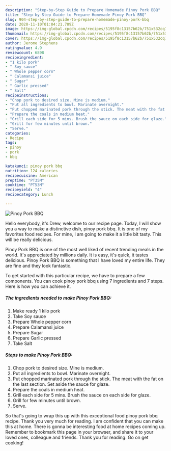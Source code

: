 ```yaml
---
description: "Step-by-Step Guide to Prepare Homemade Pinoy Pork BBQ"
title: "Step-by-Step Guide to Prepare Homemade Pinoy Pork BBQ"
slug: 904-step-by-step-guide-to-prepare-homemade-pinoy-pork-bbq
date: 2020-11-10T01:04:21.709Z
image: https://img-global.cpcdn.com/recipes/5195f8c13157b62b/751x532cq70/pinoy-pork-bbq-recipe-main-photo.jpg
thumbnail: https://img-global.cpcdn.com/recipes/5195f8c13157b62b/751x532cq70/pinoy-pork-bbq-recipe-main-photo.jpg
cover: https://img-global.cpcdn.com/recipes/5195f8c13157b62b/751x532cq70/pinoy-pork-bbq-recipe-main-photo.jpg
author: Jerome Stephens
ratingvalue: 4.9
reviewcount: 6898
recipeingredient:
- "1 kilo pork"
- " Soy sauce"
- " Whole pepper corn"
- " Calamansi juice"
- " Sugar"
- " Garlic pressed"
- " Salt"
recipeinstructions:
- "Chop pork to desired size. Mine is medium."
- "Put all ingredients to bowl. Marinate overnight."
- "Put chopped marinated pork through the stick. The meat with the fat on the last section. Set aside the sauce for glaze."
- "Prepare the coals in medium heat."
- "Grill each side for 5 mins. Brush the sauce on each side for glaze."
- "Grill for few minutes until brown."
- "Serve."
categories:
- Recipe
tags:
- pinoy
- pork
- bbq

katakunci: pinoy pork bbq 
nutrition: 124 calories
recipecuisine: American
preptime: "PT35M"
cooktime: "PT53M"
recipeyield: "4"
recipecategory: Lunch

---
```



![Pinoy Pork BBQ](https://img-global.cpcdn.com/recipes/5195f8c13157b62b/751x532cq70/pinoy-pork-bbq-recipe-main-photo.jpg)

Hello everybody, it's Drew, welcome to our recipe page. Today, I will show you a way to make a distinctive dish, pinoy pork bbq. It is one of my favorites food recipes. For mine, I am going to make it a little bit tasty. This will be really delicious.



Pinoy Pork BBQ is one of the most well liked of recent trending meals in the world. It's appreciated by millions daily. It is easy, it's quick, it tastes delicious. Pinoy Pork BBQ is something that I have loved my entire life. They are fine and they look fantastic.


To get started with this particular recipe, we have to prepare a few components. You can cook pinoy pork bbq using 7 ingredients and 7 steps. Here is how you can achieve it.

<!--inarticleads1-->

##### The ingredients needed to make Pinoy Pork BBQ:

1. Make ready 1 kilo pork
1. Take  Soy sauce
1. Prepare  Whole pepper corn
1. Prepare  Calamansi juice
1. Prepare  Sugar
1. Prepare  Garlic pressed
1. Take  Salt




<!--inarticleads2-->

##### Steps to make Pinoy Pork BBQ:

1. Chop pork to desired size. Mine is medium.
1. Put all ingredients to bowl. Marinate overnight.
1. Put chopped marinated pork through the stick. The meat with the fat on the last section. Set aside the sauce for glaze.
1. Prepare the coals in medium heat.
1. Grill each side for 5 mins. Brush the sauce on each side for glaze.
1. Grill for few minutes until brown.
1. Serve.




So that's going to wrap this up with this exceptional food pinoy pork bbq recipe. Thank you very much for reading. I am confident that you can make this at home. There is gonna be interesting food at home recipes coming up. Remember to bookmark this page in your browser, and share it to your loved ones, colleague and friends. Thank you for reading. Go on get cooking!

